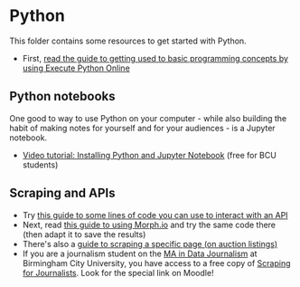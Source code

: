 # Python

This folder contains some resources to get started with Python.

* First, [read the guide to getting used to basic programming concepts by using Execute Python Online](/execute_python_online.ipynb)

## Python notebooks

One good to way to use Python on your computer - while also building the habit of making notes for yourself and for your audiences - is a Jupyter notebook.

* [Video tutorial: Installing Python and Jupyter Notebook](https://www.lynda.com/Software-Development-tutorials/Installing-Python-Jupyter-Notebook/576698/605448-4.html) (free for BCU students)

## Scraping and APIs

* Try [this guide to some lines of code you can use to interact with an API](/executepythononline.md)
* Next, read [this guide to using Morph.io](/scraping/morphio.md) and try the same code there (then adapt it to save the results)
* There's also a [guide to scraping a specific page (on auction listings)](/scraping/scrapingauctions.md)
* If you are a journalism student on the [MA in Data Journalism](https://www.bcu.ac.uk/media/courses/data-journalism-ma-2019-20) at Birmingham City University, you have access to a free copy of [Scraping for Journalists](https://leanpub.com/scrapingforjournalists). Look for the special link on Moodle!


